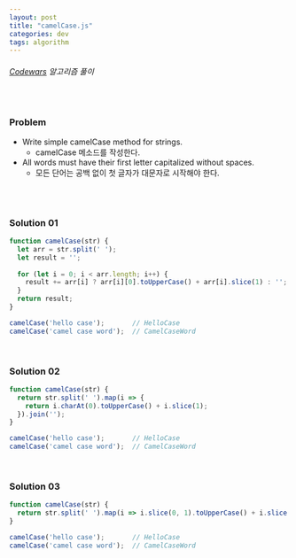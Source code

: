 ```yaml
---
layout: post
title: "camelCase.js"
categories: dev
tags: algorithm
---
```


###### [Codewars](https://www.codewars.com) 알고리즘 풀이

<br>

### Problem

- Write simple camelCase method for strings.
  - camelCase 메소드를 작성한다.
- All words must have their first letter capitalized without spaces.
  - 모든 단어는 공백 없이 첫 글자가 대문자로 시작해야 한다.

<br>

<br>

### Solution 01

```js
function camelCase(str) {
  let arr = str.split(' ');
  let result = '';
  
  for (let i = 0; i < arr.length; i++) {
    result += arr[i] ? arr[i][0].toUpperCase() + arr[i].slice(1) : '';
  }
  return result;
}

camelCase('hello case');       // HelloCase
camelCase('camel case word');  // CamelCaseWord
```

<br>

### Solution 02

```js
function camelCase(str) {
  return str.split(' ').map(i => {
    return i.charAt(0).toUpperCase() + i.slice(1);
  }).join('');
}

camelCase('hello case');       // HelloCase
camelCase('camel case word');  // CamelCaseWord
```

<br>

### Solution 03

```js
function camelCase(str) {
  return str.split(' ').map(i => i.slice(0, 1).toUpperCase() + i.slice(1)).join('');
}

camelCase('hello case');       // HelloCase
camelCase('camel case word');  // CamelCaseWord
```

<br>

<br>